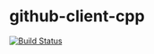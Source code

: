 # github-client-cpp

[![Build Status](https://travis-ci.org/insufficientchocolate/github-client-cpp.svg?branch=master)](https://travis-ci.org/insufficientchocolate/github-client-cpp)